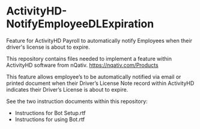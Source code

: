 # ActivityHD-NotifyEmployeeDLExpiration
Feature for ActivityHD Payroll to automatically notify Employees when their driver's license is about to expire.

This repository contains files needed to implement a feature within ActivityHD software from nQativ.
https://nqativ.com/Products 

This feature allows employee’s to be automatically notified via email or printed document when their Driver’s License Note record within ActivityHD indicates their Driver’s License is about to expire.

See the two instruction documents within this repository:
* Instructions for Bot Setup.rtf
* Instructions for using Bot.rtf
